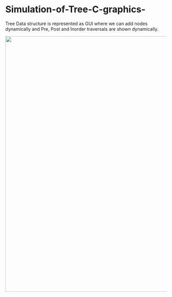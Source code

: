 # Simulation-of-Tree-C-graphics-
Tree Data structure is represented as GUI where we can add nodes dynamically and  Pre, Post and Inorder traversals are shown dynamically.

<img src="https://raw.github.com/saitejdandge/Simulation-of-Tree-C-graphics-/master/Screenshots/Capture.PNG" width="800" />
